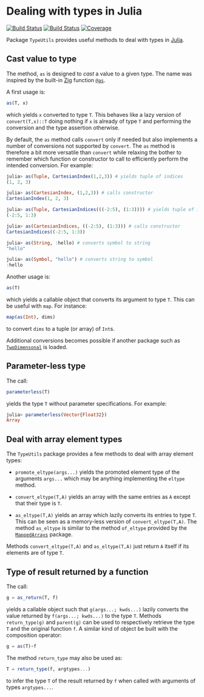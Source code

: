 # Dealing with types in Julia

[![Build Status](https://github.com/emmt/TypeUtils.jl/actions/workflows/CI.yml/badge.svg?branch=main)](https://github.com/emmt/TypeUtils.jl/actions/workflows/CI.yml?query=branch%3Amain) [![Build Status](https://ci.appveyor.com/api/projects/status/github/emmt/TypeUtils.jl?svg=true)](https://ci.appveyor.com/project/emmt/TypeUtils-jl) [![Coverage](https://codecov.io/gh/emmt/TypeUtils.jl/branch/main/graph/badge.svg)](https://codecov.io/gh/emmt/TypeUtils.jl)

Package `TypeUtils` provides useful methods to deal with types in
[Julia](https://www.julialang.org).


## Cast value to type

The method, `as` is designed to *cast* a value to a given type. The name was
inspired by the built-in [Zig](https://ziglang.org/) function
[`@as`](https://ziglang.org/documentation/master/#as).

A first usage is:

``` julia
as(T, x)
```

which yields `x` converted to type `T`. This behaves like a lazy version of
`convert(T,x)::T` doing nothing if `x` is already of type `T` and performing
the conversion and the type assertion otherwise.

By default, the `as` method calls `convert` only if needed but also implements
a number of conversions not supported by `convert`. The `as` method is
therefore a bit more versatile than `convert` while relaxing the bother to
remember which function or constructor to call to efficiently perform the
intended conversion. For example:

``` julia
julia> as(Tuple, CartesianIndex(1,2,3)) # yields tuple of indices
(1, 2, 3)

julia> as(CartesianIndex, (1,2,3)) # calls constructor
CartesianIndex(1, 2, 3)

julia> as(Tuple, CartesianIndices(((-2:5), (1:3)))) # yields tuple of index ranges
(-2:5, 1:3)

julia> as(CartesianIndices, ((-2:5), (1:3))) # calls constructor
CartesianIndices((-2:5, 1:3))

julia> as(String, :hello) # converts symbol to string
"hello"

julia> as(Symbol, "hello") # converts string to symbol
:hello
```

Another usage is:

``` julia
as(T)
```

which yields a callable object that converts its argument to type `T`. This can
be useful with `map`. For instance:

``` julia
map(as(Int), dims)
```

to convert `dims` to a tuple (or array) of `Int`s.

Additional conversions becomes possible if another package such as
[`TwoDimensonal`](https://github.com/emmt/TwoDimensional.jl) is loaded.


## Parameter-less type

The call:

``` julia
parameterless(T)
```

yields the type `T` without parameter specifications. For example:

```julia
julia> parameterless(Vector{Float32})
Array
```


## Deal with array element types

The `TypeUtils` package provides a few methods to deal with array element
types:

* `promote_eltype(args...)` yields the promoted element type of the arguments
  `args...` which may be anything implementing the `eltype` method.

* `convert_eltype(T,A)` yields an array with the same entries as `A` except
  that their type is `T`.

* `as_eltype(T,A)` yields an array which lazily converts its entries to type
  `T`. This can be seen as a memory-less version of `convert_eltype(T,A)`. The
  method `as_eltype` is similar to the method `of_eltype` provided by the
  [`MappedArrays`](https://github.com/JuliaArrays/MappedArrays.jl/tree/master)
  package.

Methods `convert_eltype(T,A)` and `as_eltype(T,A)` just return `A` itself if
its elements are of type `T`.


## Type of result returned by a function

The call:

``` julia
g = as_return(T, f)
```

yields a callable object such that `g(args...; kwds...)` lazily converts the
value returned by `f(args...; kwds...)` to the type `T`. Methods
`return_type(g)` and `parent(g)` can be used to respectively retrieve the type
`T` and the original function `f`. A similar kind of object be built with the
composition operator:

``` julia
g = as(T)∘f
```

The method `return_type` may also be used as:

``` julia
T = return_type(f, argtypes...)
```

to infer the type `T` of the result returned by `f` when called with arguments
of types `argtypes...`.
